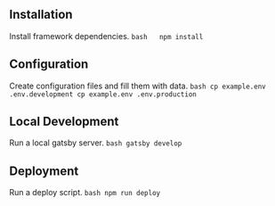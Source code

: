 ## Installation

Install framework dependencies.
    ```bash  
    npm install
    ```

## Configuration

Create configuration files and fill them with data.
    ```bash
    cp example.env .env.development
    cp example.env .env.production
    ```

## Local Development

Run a local gatsby server.
    ```bash
    gatsby develop
    ```

## Deployment

Run a deploy script.
    ```bash
    npm run deploy
    ```